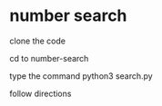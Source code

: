 # number search

clone the code

cd to number-search

type the command python3 search.py

follow directions

